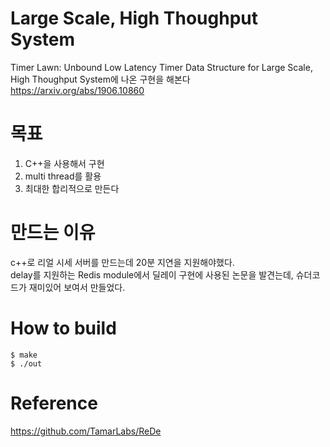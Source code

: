 # Large Scale, High Thoughput System
Timer Lawn: Unbound Low Latency Timer Data Structure for Large Scale, High Thoughput System에 나온 구현을 해본다  
https://arxiv.org/abs/1906.10860  


# 목표
1. C++을 사용해서 구현  
2. multi thread를 활용
2. 최대한 합리적으로 만든다


# 만드는 이유
c++로 리얼 시세 서버를 만드는데 20분 지연을 지원해야했다.  
delay를 지원하는 Redis module에서 딜레이 구현에 사용된 논문을 발견는데, 슈더코드가 재미있어 보여서 만들었다.  


# How to build
```
$ make
$ ./out
```

# Reference
https://github.com/TamarLabs/ReDe  
